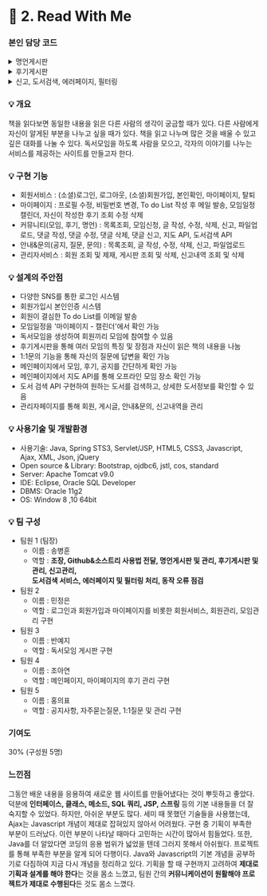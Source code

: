 # :pushpin: 2. Read With Me

### 본인 담당 코드
<details markdown="1">
<summary>명언게시판</summary>

* [명언게시판 Controller](https://github.com/thdqudgns/ReadWithMe/blob/main/ReadWithMe/src/main/java/web/user/controller/FamousController.java)
* [명언게시판 Service]
* [명언게시판 DAO]
* [명언게시판 DTO]
* [명언게시판 view]
* [명언게시판 관리 Controller]
* [명언게시판 관리 Service]
* [명언게시판 관리 DAO]
* [명언게시판 관리 DTO]
* [명언게시판 관리 view]

</details>

<details markdown="1">
<summary>후기게시판</summary>

* [후기게시판 Controller]
* [후기게시판 Service]
* [후기게시판 DAO]
* [후기게시판 DTO]
* [후기게시판 view]
* [후기게시판 관리 Controller]
* [후기게시판 관리 Service]
* [후기게시판 관리 DAO]
* [후기게시판 관리 DTO]
* [후기게시판 관리 view]

</details>

<details markdown="1">
<summary>신고, 도서검색, 에러페이지, 필터링</summary>

* [신고 관리]
* [도서검색]
* [에러페이지]
* [필터링]

</details>

### :bulb: 개요  
책을 읽다보면 동일한 내용을 읽은 다른 사람의 생각이 궁금할 때가 있다. 다른 사람에게 자신이 알게된 부분을 나누고 싶을 때가 있다. 책을 읽고 나누며 많은 것을 배울 수 있고 깊은 대화를 나눌 수 있다. 독서모임을 하도록 사람을 모으고, 각자의 이야기를 나누는 서비스를 제공하는 사이트를 만들고자 한다. 

### :bulb: 구현 기능
- 회원서비스 : (소셜)로그인, 로그아웃, (소셜)회원가입, 본인확인, 마이페이지, 탈퇴 
- 마이페이지 : 프로필 수정, 비밀번호 변경, To do List 작성 후 메일 발송, 모임일정 캘린더, 자신이 작성한 후기 조회 수정 삭제
- 커뮤니티(모임, 후기, 명언) : 목록조회, 모임신청, 글 작성, 수정, 삭제, 신고, 파일업로드, 댓글 작성, 댓글 수정, 댓글 삭제, 댓글 신고, 지도 API, 도서검색 API
- 안내&문의(공지, 질문, 문의) : 목록조회, 글 작성, 수정, 삭제, 신고, 파일업로드 
- 관리자서비스 : 회원 조회 및 제재, 게시판 조회 및 삭제, 신고내역 조회 및 삭제

### :bulb: 설계의 주안점
- 다양한 SNS를 통한 로그인 시스템
- 회원가입시 본인인증 시스템
- 회원이 결심한 To do List를 이메일 발송
- 모임일정을 '마이페이지 - 캘린더'에서 확인 가능
- 독서모임을 생성하여 회원끼리 모임에 참여할 수 있음
- 후기게시판을 통해 여러 모임의 특징 및 장점과 자신이 읽은 책의 내용을 나눔
- 1:1문의 기능을 통해 자신의 질문에 답변을 확인 가능
- 메인페이지에서 모임, 후기, 공지를 간단하게 확인 가능 
- 메인페이지에서 지도 API를 통해 오프라인 모임 장소 확인 가능
- 도서 검색 API 구현하여 원하는 도서를 검색하고, 상세한 도서정보를 확인할 수 있음
- 관리자페이지를 통해 회원, 게시글, 안내&문의, 신고내역을 관리

### :bulb: 사용기술 및 개발환경
- 사용기술: Java, Spring STS3, Servlet/JSP, HTML5, CSS3, Javascript, Ajax, XML, Json, jQuery
- Open source & Library: Bootstrap, ojdbc6, jstl, cos, standard
- Server: Apache Tomcat v9.0
- IDE: Eclipse, Oracle SQL Developer
- DBMS: Oracle 11g2
- OS: Window 8 ,10 64bit

### :bulb: 팀 구성
- 팀원 1 (팀장)
	- 이름 : 송병훈
	- 역할 : **조장, Github&소스트리 사용법 전달, 명언게시판 및 관리, 후기게시판 및 관리, 신고관리,   
	도서검색 서비스, 에러페이지 및 필터링 처리, 동작 오류 점검**
- 팀원 2
	- 이름 : 민정은
	- 역할 : 로그인과 회원가입과 마이페이지를 비롯한 회원서비스, 회원관리, 모임관리 구현
- 팀원 3
	- 이름 : 반예지
	- 역할 : 독서모임 게시판 구현
- 팀원 4
	- 이름 : 조아연
	- 역할 : 메인페이지, 마이페이지의 후기 관리 구현
- 팀원 5
	- 이름 : 홍의표
	- 역할 : 공지사항, 자주묻는질문, 1:1질문 및 관리 구현

### 기여도
30% (구성원 5명)

### 느낀점
그동안 배운 내용을 응용하여 새로운 웹 사이트를 만들어냈다는 것이 뿌듯하고 좋았다. 덕분에 **인터페이스, 클래스, 메소드, SQL 쿼리, JSP, 스프링** 등의 기본 내용들을 더 잘 숙지할 수 있었다. 하지만, 아쉬운 부분도 많다. 세미 때 못했던 기술들을 사용했는데, Ajax는 Javascript 개념이 제대로 잡혀있지 않아서 어려웠다. 구현 중 기획이 부족한 부분이 드러났다. 이런 부분이 나타날 때마다 고민하는 시간이 많아서 힘들었다. 또한, Java를 더 알았다면 코딩의 응용 범위가 넓었을 텐데 그러지 못해서 아쉬웠다. 프로젝트를 통해 부족한 부분을 알게 되어 다행이다. Java와 Javascript의 기본 개념을 공부하기로 다짐하여 지금 다시 개념을 정리하고 있다. 기획을 할 때 구현까지 고려하여 **제대로 기획과 설계를 해야 한다**는 것을 몸소 느꼈고, 팀원 간의 **커뮤니케이션이 원활해야 프로젝트가 제대로 수행된다**든 것도 몸소 느꼈다.
